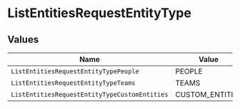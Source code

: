 # ListEntitiesRequestEntityType


## Values

| Name                                          | Value                                         |
| --------------------------------------------- | --------------------------------------------- |
| `ListEntitiesRequestEntityTypePeople`         | PEOPLE                                        |
| `ListEntitiesRequestEntityTypeTeams`          | TEAMS                                         |
| `ListEntitiesRequestEntityTypeCustomEntities` | CUSTOM_ENTITIES                               |
